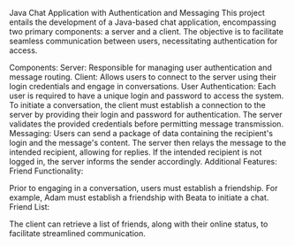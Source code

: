 Java Chat Application with Authentication and Messaging
This project entails the development of a Java-based chat application, encompassing two primary components: a server and a client. The objective is to facilitate seamless communication between users, necessitating authentication for access.

Components:
Server:
Responsible for managing user authentication and message routing.
Client:
Allows users to connect to the server using their login credentials and engage in conversations.
User Authentication:
Each user is required to have a unique login and password to access the system.
To initiate a conversation, the client must establish a connection to the server by providing their login and password for authentication.
The server validates the provided credentials before permitting message transmission.
Messaging:
Users can send a package of data containing the recipient's login and the message's content.
The server then relays the message to the intended recipient, allowing for replies.
If the intended recipient is not logged in, the server informs the sender accordingly.
Additional Features:
Friend Functionality:

Prior to engaging in a conversation, users must establish a friendship.
For example, Adam must establish a friendship with Beata to initiate a chat.
Friend List:

The client can retrieve a list of friends, along with their online status, to facilitate streamlined communication.
